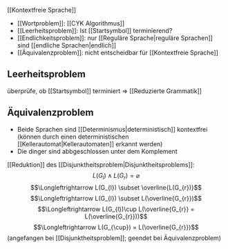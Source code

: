 [[Kontextfreie Sprache]]

- [[Wortproblem]]: [[CYK Algorithmus]]
- [[Leerheitsproblem]]: Ist [[Startsymbol]] terminierend?
- [[Endlichkeitsproblem]]: nur [[Reguläre Sprache|reguläre Sprachen]] sind [[endliche Sprachen|endlich]] 
- [[Äquivalenzproblem]]: nicht entscheidbar für [[Kontextfreie Sprache]]


## Leerheitsproblem
überprüfe, ob [[Startsymbol]] terminiert => [[Reduzierte Grammatik]]


## Äquivalenzproblem
- Beide Sprachen sind [[Determinismus|deterministisch]] kontextfrei (können durch einen deterministischen [[Kellerautomat|Kellerautomaten]] erkannt werden)
- Die dinger sind abbgeschlossen unter dem Komplement

[[Reduktion]] des [[Disjunktheitsproblem|Disjunktheitsproblems]]:
$$L(G_{l}) \land L(G_{r}) = \varnothing$$
$$\Longleftrightarrow L(G_{l}) \subset \overline{L(G_{r})}$$
$$\Longleftrightarrow L(G_{l}) \subset L(\overline{G_{r}})$$
$$\Longleftrightarrow L(G_{l})\cup L(\overline{G_{r}} = L(\overline{G_{r}}))$$
$$\Longleftrightarrow L(G_{\cup}) = L(\overline{G_{r}})$$
(angefangen bei [[Disjunktheitsproblem]]; geendet bei Äquivalenzproblem)